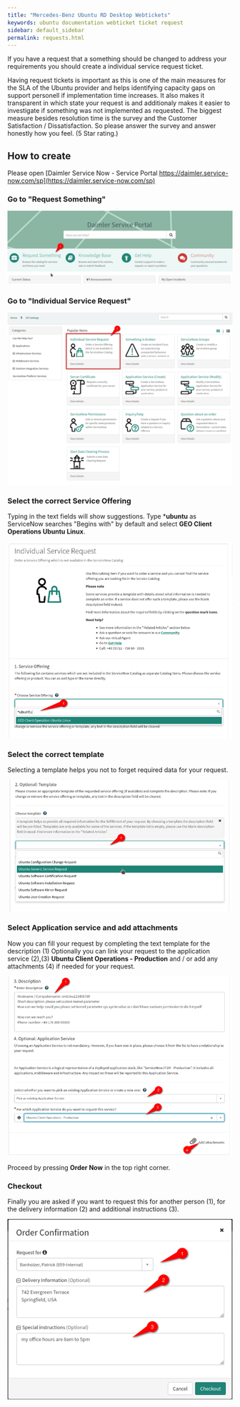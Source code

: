 ```yaml
---
title: "Mercedes-Benz Ubuntu RD Desktop Webtickets"
keywords: ubuntu documentation webticket ticket request
sidebar: default_sidebar
permalink: requests.html
---
```


If you have a request that a something should be changed to address your requirements you should create a individual service request ticket.

Having request tickets is important as this is one of the main measures for the SLA of the Ubuntu provider and helps identifying capacity gaps on support personell if implementation time increases. It also makes it transparent  in which state your request is and additionaly makes it easier to investigate if something was not implemented as requested. The biggest measure besides resolution time is the survey and the Customer Satisfaction / Dissatisfaction. So please answer the survey and answer honestly how you feel. (5 Star rating.)

## How to create

Please open [Daimler Service Now - Service Portal https://daimler.service-now.com/sp](https://daimler.service-now.com/sp)

### Go to **"Request Something"**

![Service Portal](images/servicenow/snow_incident_01.png)

### Go to **"Individual Service Request"**

![Service Portal](images/servicenow/snow_request_01.png)

### Select the correct Service Offering

Typing in the text fields will show suggestions. Type ***ubuntu** as ServiceNow searches "Begins with" by default and select **GEO Client Operations Ubuntu Linux**.

![Service Portal](images/servicenow/snow_request_02.png)

### Select the correct template

Selecting a template helps you not to forget required data for your request.

![Service Portal](images/servicenow/snow_request_03.png)

### Select Application service and add attachments

Now you can fill your request by completing the text template for the description (1)
Optionally you can link your request to the application service (2),(3) **Ubuntu Client Operations - Production** and / or add any attachments (4) if needed for your request.

![Service Portal](images/servicenow/snow_request_04.png)

Proceed by pressing **Order Now** in the top right corner.

### Checkout

Finally you are asked if you want to request this for another person (1), for the delivery information (2) and additional instructions (3).

![Service Portal](images/servicenow/snow_request_05.png)

<!--
<div class="row">
         <div class="col-md-3 col-sm-6">
             <div class="panel panel-default text-center">
                 <div class="panel-heading">
                     <span class="fa-stack fa-5x">
                           <img src = "{{ site.baseurl }}/images/webtickets/plus-circle.svg" alt="Laptop Code">
                     </span>
                 </div>
                 <div class="panel-body">
                     <h4>Software installation</h4>
                     <p>Request software installation.</p>
                     <a href="https://cism-web.es.corpintra.net/cgi-bin/webTickets/webTicket.pl?t=CAX1_Software-Installation" class="btn btn-primary">CISM webticket</a>
                 </div>
             </div>
         </div>
         <div class="col-md-3 col-sm-6">
             <div class="panel panel-default text-center">
                 <div class="panel-heading">
                     <span class="fa-stack fa-5x">
                           <img src="{{ site.baseurl }}/images/webtickets/laptop-code.svg" alt="incident ubuntu ws/nb">
                     </span>
                 </div>
                 <div class="panel-body">
                     <h4>Re-installation  Ubuntu System</h4>
                     <p>Wipe and fresh install of machine.</p>
                     <a href="https://cism-web.es.corpintra.net/cgi-bin/webTickets/webTicket.pl?t=CAX1_Ubuntu_Workstation_Laptop_Re-Installation" class="btn btn-primary">CISM webticket</a>
                 </div>
             </div>
         </div>
         <div class="col-md-3 col-sm-6">
             <div class="panel panel-default text-center">
                 <div class="panel-heading">
                     <span class="fa-stack fa-5x">
                           <img src="{{ site.baseurl }}/images/webtickets/file-code.svg" alt="configuration" height="20" width="20">
                     </span>
                 </div>
                 <div class="panel-body">
                     <h4>Client-Config Change</h4>
                     <p>Request managed changes to config.</p>
                     <a href="https://cism-web.es.corpintra.net/cgi-bin/webTickets/webTicket.pl?t=CAX1_Client-Konfiguration" class="btn btn-primary">CISM webticket</a>
                 </div>
             </div>
         </div>
         <div class="col-md-3 col-sm-6">
             <div class="panel panel-default text-center">
                 <div class="panel-heading">
                     <span class="fa-stack fa-5x">
                           <img src = "{{ site.baseurl }}/images/webtickets/car.svg" alt="car">
                     </span>
                 </div>
                 <div class="panel-body">
                     <h4>Re-installation Car-PC</h4>
                     <p>re-installation of Vehicle PC.</p>
                     <a href="https://cism-web.es.corpintra.net/cgi-bin/webTickets/webTicket.pl?t=CAX1_CarPC_Re-Installation" class="btn btn-primary">CISM webticket</a>
                 </div>
             </div>
         </div>

</div>
<div class="row">
         <div class="col-md-3 col-sm-6">
             <div class="panel panel-default text-center">
                 <div class="panel-heading">
                     <span class="fa-stack fa-5x">
                           <img src = "{{ site.baseurl }}/images/webtickets/file-contract.svg" alt="Laptop Code">
                     </span>
                 </div>
                 <div class="panel-body">
                     <h4>Software certification</h4>
                     <p>Request software certification.</p>
                     <a href="https://cism-web.es.corpintra.net/cgi-bin/webTickets/webTicket.pl?t=CAX1_Zertifizierung" class="btn btn-primary">CISM webticket</a>
                 </div>
             </div>
         </div>
         <div class="col-md-3 col-sm-6">
             <div class="panel panel-default text-center">
                 <div class="panel-heading">
                     <span class="fa-stack fa-5x">
                           <img src = "{{ site.baseurl }}/images/webtickets/user-plus.svg" alt="car">
                     </span>
                 </div>
                 <div class="panel-body">
                     <h4>Ubuntu user creation</h4>
                     <p>Request Ubuntu user creation. For users in the DE Engineering ITShop order service # 20035002 there.</p>
                     <a href="https://cism-web.es.corpintra.net/cgi-bin/webTickets/webTicket.pl?t=CAX1_User-Anlage" class="btn btn-primary">CISM webticket</a>
                 </div>
             </div>
         </div>
<div class="col-md-3 col-sm-6">
             <div class="panel panel-default text-center">
                 <div class="panel-heading">
                     <span class="fa-stack fa-5x">
                           <img src = "{{ site.baseurl }}/images/webtickets/user-minus.svg" alt="Laptop Code">
                     </span>
                 </div>
                 <div class="panel-body">
                     <h4>Ubuntu user deletion</h4>
                     <p>Request Ubuntu user deletion. For users in the DE Engineering ITShop deactive the service there.</p>
                     <a href="https://cism-web.es.corpintra.net/cgi-bin/webTickets/webTicket.pl?t=CAX1_User-Loeschung" class="btn btn-primary">CISM webticket</a>
                 </div>
             </div>
         </div>
         <div class="col-md-3 col-sm-6">
             <div class="panel panel-default text-center">
                 <div class="panel-heading">
                     <span class="fa-stack fa-5x">
                           <img src = "{{ site.baseurl }}/images/webtickets/comment.svg" alt="Other">
                     </span>
                 </div>
                 <div class="panel-body">
                     <h4>Other</h4>
                     <p>Request other services.</p>
                     <a href="https://cism-web.es.corpintra.net/cgi-bin/webTickets/webTicket.pl?t=CAX1_Sonstiges" class="btn btn-primary">CISM webticket</a>
                 </div>
             </div>
         </div>
</div>
-->
